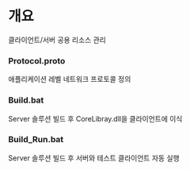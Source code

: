 # 개요
클라이언트/서버 공용 리소스 관리

### Protocol.proto
애플리케이션 레벨 네트워크 프로토콜 정의

### Build.bat
Server 솔루션 빌드 후 CoreLibray.dll을 클라이언트에 이식

### Build_Run.bat
Server 솔루션 빌드 후 서버와 테스트 클라이언트 자동 실행